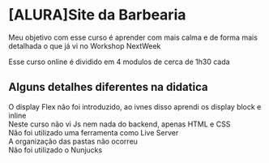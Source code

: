 # [ALURA]Site da Barbearia



Meu objetivo com esse curso é aprender com mais calma e de forma mais detalhada o que já vi no Workshop NextWeek

Esse curso online é dividido em 4 modulos de cerca de 1h30 cada

## Alguns detalhes diferentes na didatica <br />
O display Flex não foi introduzido, ao ivnes disso aprendi os display block e inline <br />
Neste curso não vi Js nem nada do backend, apenas HTML e CSS <br />
Não foi utilizado uma ferramenta como Live Server <br />
A organização das pastas não ocorreu <br />
Não foi utilizado o Nunjucks
